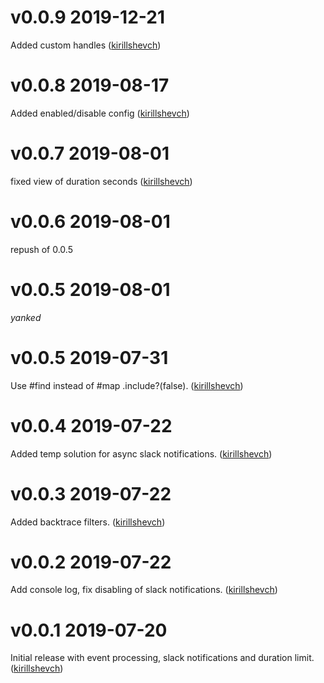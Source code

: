 # v0.0.9 2019-12-21

Added custom handles ([kirillshevch](https://github.com/kirillshevch/query_track/pull/29))

# v0.0.8 2019-08-17

Added enabled/disable config ([kirillshevch](https://github.com/kirillshevch/query_track/pull/13))

# v0.0.7 2019-08-01

fixed view of duration seconds ([kirillshevch](https://github.com/kirillshevch/query_track/pull/8))

# v0.0.6 2019-08-01

repush of 0.0.5

# v0.0.5 2019-08-01

*yanked*

# v0.0.5 2019-07-31

Use #find instead of #map .include?(false). ([kirillshevch](https://github.com/kirillshevch/query_track/pull/7))

# v0.0.4 2019-07-22

Added temp solution for async slack notifications. ([kirillshevch](https://github.com/kirillshevch/query_track/pull/5))

# v0.0.3 2019-07-22

Added backtrace filters. ([kirillshevch](https://github.com/kirillshevch/query_track/pull/3))

# v0.0.2 2019-07-22

Add console log, fix disabling of slack notifications. ([kirillshevch](https://github.com/kirillshevch/query_track/pull/2))

# v0.0.1 2019-07-20

Initial release with event processing, slack notifications and duration limit. ([kirillshevch](https://github.com/kirillshevch/query_track/pull/1))
